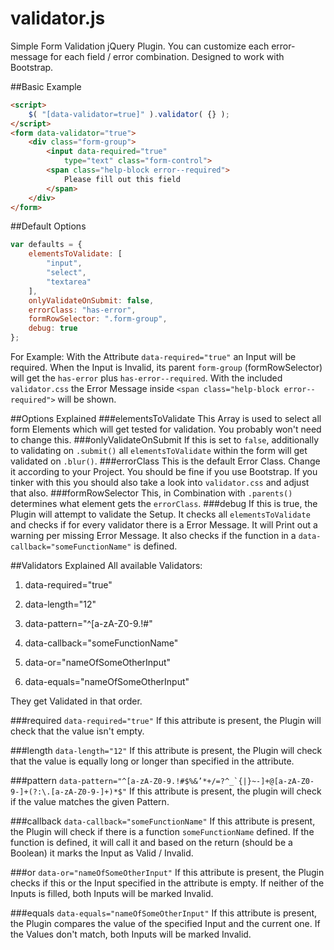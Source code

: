 # validator.js
Simple Form Validation jQuery Plugin.
You can customize each error-message for each field / error combination.
Designed to work with Bootstrap.

##Basic Example
```html
<script>
    $( "[data-validator=true]" ).validator( {} );
</script>
<form data-validator="true">
    <div class="form-group">
        <input data-required="true"
            type="text" class="form-control">
        <span class="help-block error--required">
            Please fill out this field
        </span>
    </div>
</form>
```
##Default Options
```javascript
var defaults = {
	elementsToValidate: [
		"input",
		"select",
		"textarea"
	],
	onlyValidateOnSubmit: false,
	errorClass: "has-error",
	formRowSelector: ".form-group",
	debug: true
};
```


For Example:
With the Attribute ```data-required="true"``` an Input will be required.
When the Input is Invalid, its parent ```form-group``` (formRowSelector) will get the ```has-error``` plus ```has-error--required```.
With the included ```validator.css``` the Error Message inside ```<span class="help-block error--required">``` will be shown.

##Options Explained
###elementsToValidate
This Array is used to select all form Elements which will get tested for validation.
You probably won't need to change this.
###onlyValidateOnSubmit
If this is set to ```false```, additionally to validating on ```.submit()```
all ```elementsToValidate``` within the form will get validated on ```.blur()```.
###errorClass
This is the default Error Class.
Change it according to your Project.
You should be fine if you use Bootstrap.
If you tinker with this you should also take a look into ```validator.css```
and adjust that also.
###formRowSelector
This, in Combination with ```.parents()``` determines what element gets the ```errorClass```.
###debug
If this is true, the Plugin will attempt to validate the Setup.
It checks all ```elementsToValidate``` and checks if for every validator
there is a Error Message. It will Print out a warning per missing Error Message.
It also checks if the function in a ```data-callback="someFunctionName"``` is defined.

##Validators Explained
All available Validators:

1. data-required="true"

2. data-length="12"

3. data-pattern="^[a-zA-Z0-9.!#$%&’*+/=?^_`{|}~-]+@[a-zA-Z0-9-]+(?:\.[a-zA-Z0-9-]+)*$"

4. data-callback="someFunctionName" 

5. data-or="nameOfSomeOtherInput"

6. data-equals="nameOfSomeOtherInput" 

They get Validated in that order.

###required
```data-required="true"``` 
If this attribute is present,
the Plugin will check that the value isn't empty.

###length
```data-length="12"```
If this attribute is present,
the Plugin will check that the value is equally long or longer than specified in the attribute.

###pattern
```data-pattern="^[a-zA-Z0-9.!#$%&’*+/=?^_`{|}~-]+@[a-zA-Z0-9-]+(?:\.[a-zA-Z0-9-]+)*$"```
If this attribute is present,
the plugin will check if the value matches the given Pattern.

###callback
```data-callback="someFunctionName"``` 
If this attribute is present,
the Plugin will check if there is a function ```someFunctionName``` defined.
If the function is defined, it will call it and based on the return (should be a Boolean)
it marks the Input as Valid / Invalid.

###or
```data-or="nameOfSomeOtherInput"``` 
If this attribute is present,
the Plugin checks if this or the Input specified in the attribute is empty.
If neither of the Inputs is filled, both Inputs will be marked Invalid.

###equals
```data-equals="nameOfSomeOtherInput"``` 
If this attribute is present,
the Plugin compares the value of the specified Input and the current one.
If the Values don't match, both Inputs will be marked Invalid.
